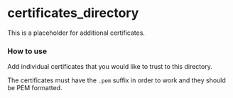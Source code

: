 certificates_directory
======================

This is a placeholder for additional certificates.

### How to use

Add individual certificates that you would like to trust to this directory.

The certificates must have the `.pem` suffix in order to work and they should
be PEM formatted.
